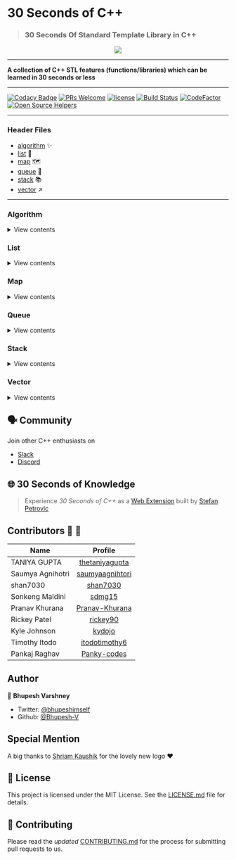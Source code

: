 # 30 Seconds of C++
>### 30 Seconds Of Standard Template Library in C++

<p align="center">
    <a href="https://github.com/Bhupesh-V/30-Seconds-of-cpp">
        <img src="https://github.com/Bhupesh-V/30-Seconds-of-cpp/blob/master/logo/new_logo_2.jpg" height=auto weight=100%>
    </a>
    <br>
    <hr>
    <strong>A collection of C++ STL features (functions/libraries) which can be learned in 30 seconds or less</strong>
</p>
<hr>


[![Codacy Badge](https://api.codacy.com/project/badge/Grade/72e93df05bce4d7598f222676bfb511c)](https://app.codacy.com/app/Bhupesh-V/30-Seconds-Of-STL?utm_source=github.com&utm_medium=referral&utm_content=Bhupesh-V/30-Seconds-Of-STL&utm_campaign=Badge_Grade_Dashboard)
[![PRs Welcome](https://img.shields.io/badge/PRs-welcome-brightgreen.svg?style=flat-square)](http://makeapullrequest.com)
[![license](https://img.shields.io/badge/license-MIT-orange.svg?style=flat-square)](https://github.com/Bhupesh-V/30-Seconds-Of-STL/blob/master/LICENSE)
[![Build Status](https://travis-ci.org/Bhupesh-V/30-seconds-of-cpp.svg?branch=master)](https://travis-ci.org/Bhupesh-V/30-seconds-of-cpp)
[![CodeFactor](https://www.codefactor.io/repository/github/bhupesh-v/30-seconds-of-cpp/badge)](https://www.codefactor.io/repository/github/bhupesh-v/30-seconds-of-cpp)
[![Open Source Helpers](https://www.codetriage.com/bhupesh-v/30-seconds-of-cpp/badges/users.svg)](https://www.codetriage.com/bhupesh-v/30-seconds-of-cpp)
<hr>



### Header Files

* [algorithm](#algorithm) :sparkles:
* [list](#list) :page_with_curl:
* [map](#map) :world_map: 
* [queue](#queue) :large_blue_circle:
* [stack](#stack) :books:
* [vector](#vector) :arrow_upper_right:

---

### Algorithm 
<details><summary>View contents</summary>
<ol>
<li><a href="algorithm/adjacent_find.md"><code>adjacent_find</code></a></li>
<li><a href="algorithm/all_of.md"><code>all_of</code></a></li>
<li><a href="algorithm/any_of.md"><code>any_of</code></a></li>
<li><a href="algorithm/binary_search.md"><code>binary_search</code></a></li>
<li><a href="algorithm/count.md"><code>count</code></a></li>
<li><a href="algorithm/count_if.md"><code>count_if</code></a></li>
<li><a href="algorithm/find.md"><code>find</code></a></li>
<li><a href="algorithm/find_first_of.md"><code>find_first_of</code></a></li>
<li><a href="algorithm/find_if.md"><code>find_if</code></a></li>
<li><a href="algorithm/find_if_not.md"><code>find_if_not</code></a></li>
<li><a href="algorithm/for_each.md"><code>for_each</code></a></li>
<li><a href="algorithm/for_each_n.md"><code>for_each_n</code></a></li>
<li><a href="algorithm/generate.md"><code>generate</code></a></li>
<li><a href="algorithm/mismatch.md"><code>mismatch</code></a></li>
<li><a href="algorithm/none_of.md"><code>none_of</code></a></li>
<li><a href="algorithm/reverse.md"><code>reverse</code></a></li>
<li><a href="algorithm/sort.md"><code>sort</code></a></li>

</ol>
</details>

### List 
<details><summary>View contents</summary>
<ol>
<li><a href="list/assign.md"><code>assign</code></a></li>
<li><a href="list/back.md"><code>back</code></a></li>
<li><a href="list/begin.md"><code>begin</code></a></li>
<li><a href="list/cbegin.md"><code>cbegin</code></a></li>
<li><a href="list/cend.md"><code>cend</code></a></li>
<li><a href="list/clear.md"><code>clear</code></a></li>
<li><a href="list/crbegin.md"><code>crbegin</code></a></li>
<li><a href="list/crend.md"><code>crend</code></a></li>
<li><a href="list/empty.md"><code>empty</code></a></li>
<li><a href="list/end.md"><code>end</code></a></li>
<li><a href="list/erase.md"><code>erase</code></a></li>
<li><a href="list/front.md"><code>front</code></a></li>
<li><a href="list/insert.md"><code>insert</code></a></li>
<li><a href="list/merge.md"><code>merge</code></a></li>
<li><a href="list/rbegin.md"><code>rbegin</code></a></li>
<li><a href="list/remove.md"><code>remove</code></a></li>
<li><a href="list/rend.md"><code>rend</code></a></li>
<li><a href="list/resize.md"><code>resize</code></a></li>
<li><a href="list/size.md"><code>size</code></a></li>
<li><a href="list/sort.md"><code>sort</code></a></li>
<li><a href="list/splice.md"><code>splice</code></a></li>
<li><a href="list/swap.md"><code>swap</code></a></li>

</ol>
</details>

### Map 
<details><summary>View contents</summary>
<ol>
<li><a href="map/begin.md"><code>begin</code></a></li>
<li><a href="map/cbegin.md"><code>cbegin</code></a></li>
<li><a href="map/cend.md"><code>cend</code></a></li>
<li><a href="map/end.md"><code>end</code></a></li>
<li><a href="map/rbegin.md"><code>rbegin</code></a></li>

</ol>
</details>

### Queue 
<details><summary>View contents</summary>
<ol>
<li><a href="queue/back.md"><code>back</code></a></li>
<li><a href="queue/emplace.md"><code>emplace</code></a></li>
<li><a href="queue/empty.md"><code>empty</code></a></li>
<li><a href="queue/front.md"><code>front</code></a></li>
<li><a href="queue/pop.md"><code>pop</code></a></li>
<li><a href="queue/push.md"><code>push</code></a></li>
<li><a href="queue/size.md"><code>size</code></a></li>
<li><a href="queue/swap.md"><code>swap</code></a></li>

</ol>
</details>

### Stack 
<details><summary>View contents</summary>
<ol>
<li><a href="stack/empty.md"><code>empty</code></a></li>
<li><a href="stack/pop.md"><code>pop</code></a></li>
<li><a href="stack/push.md"><code>push</code></a></li>
<li><a href="stack/size.md"><code>size</code></a></li>
<li><a href="stack/top.md"><code>top</code></a></li>

</ol>
</details>

### Vector 
<details><summary>View contents</summary>
<ol>
<li><a href="vector/assign.md"><code>assign</code></a></li>
<li><a href="vector/clear.md"><code>clear</code></a></li>
<li><a href="vector/erase.md"><code>erase</code></a></li>
<li><a href="vector/push_back.md"><code>push_back</code></a></li>
<li><a href="vector/swap.md"><code>swap</code></a></li>

</ol>
</details>

## :speaking_head: Community
Join other C++ enthusiasts on 
- [Slack](https://join.slack.com/t/30-seconds-of-cpp/shared_invite/enQtNTU0MTYxMDk0MzQxLTlhY2Q1MWZmOTM0ODRmOWMwYTllYzVjMzM2ZDk5NjY3MDU2NDljNDlmMDQ5MTMyOGQyOTVlNzEwOTc0MmYwOWY)
- [Discord](https://discord.gg/KAD3JZq)

## :globe_with_meridians: 30 Seconds of Knowledge
> Experience *30 Seconds of C++* as a [Web Extension](https://chrome.google.com/webstore/detail/30-seconds-of-knowledge/mmgplondnjekobonklacmemikcnhklla?hl=en) built by [Stefan Petrovic](https://github.com/petrovicstefanrs)

## Contributors :purple_heart: :tada:
| Name          | Profile       |
| ------------- |:-------------:|
| TANIYA GUPTA    | [thetaniyagupta](https://github.com/thetaniyagupta) |
| Saumya Agnihotri    | [saumyaagnihtori](https://github.com/saumyaagnihtori) |
| shan7030    | [shan7030](https://github.com/shan7030) |
| Sonkeng Maldini |[sdmg15](https://github.com/sdmg15) |
| Pranav Khurana | [Pranav-Khurana](https://github.com/Pranav-Khurana) |
| Rickey Patel | [rickey90](https://github.com/rickey90) |
| Kyle Johnson | [kydojo](https://github.com/kydojo) |
| Timothy Itodo | [itodotimothy6](https://github.com/itodotimothy6) |
| Pankaj Raghav | [Panky-codes](https://github.com/Panky-codes) |

## Author

:bust_in_silhouette: **Bhupesh Varshney**

- Twitter: [@bhupeshimself](https://twitter.com/bhupeshimself)
- Github: [@Bhupesh-V](https://github.com/Bhupesh-V)

## Special Mention

A big thanks to [Shriam Kaushik](https://github.com/shriamkaushik) for the lovely new logo :heart:

## :memo: License

This project is licensed under the MIT License. See the [LICENSE.md](LICENSE) file for details.

## :wave: Contributing

Please read the *updated* [CONTRIBUTING.md](CONTRIBUTING.md) for the process for submitting pull requests to us.

